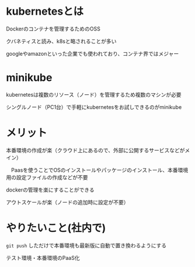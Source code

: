 # kubernetesとは

Dockerのコンテナを管理するためのOSS

クバネティスと読み、k8sと略されることが多い

googleやamazonといった企業でも使われており、コンテナ界ではメジャー

# minikube

kubernetesは複数のリソース（ノード）を管理するため複数のマシンが必要

シングルノード（PC1台）で手軽にkubernetesをお試しできるのがminikube

# メリット

本番環境の作成が楽（クラウド上にあるので、外部に公開するサービスなどがメイン）

　Paasを使うことでOSのインストールやパッケージのインストール、本番環境用の設定ファイルの作成などが不要

dockerの管理を楽にすることができる

アウトスケールが楽（ノードの追加時に設定が不要）

# やりたいこと(社内で)

`git push` しただけで本番環境も最新版に自動で置き換わるようにする

テスト環境・本番環境のPaaS化

